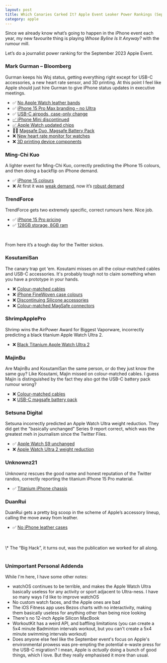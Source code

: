 ```yaml
---
layout: post
title: Which Canaries Carked It? Apple Event Leaker Power Rankings (September 2023)
category: apple
---
```


Since we already know what’s going to happen in the iPhone event each year, my new favourite thing is playing *Whose Byline Is It Anyway?* with the rumour mill. 

Let’s do a journalist power ranking for the September 2023 Apple Event.

### Mark Gurman – Bloomberg
Gurman keeps his Woj status, getting everything right except for USB-C accessories, a new heart rate sensor, and 3D printing. At this point I feel like Apple should just hire Gurman to give iPhone status updates in executive meetings.

* ✅ [No Apple Watch leather bands](https://twitter.com/markgurman/status/1698896989302501479?s=20)
* ✅ [iPhone 15 Pro Max branding – no Ultra](https://www.macrumors.com/2023/09/08/no-iphone-15-ultra-says-gurman/)
* ✅ [USB-C airpods, case-only change](https://www.macrumors.com/2023/09/03/usb-c-airpods-pro-no-other-hardware-changes/)
* [✅ iPhone Mini discontinued](https://www.macrumors.com/2023/09/10/iphone-mini-might-be-discontinued-this-week/)
* [✅ Apple Watch updated chips](https://www.macrumors.com/2023/05/08/apple-watch-series-9-updated-chip/)
* 🤷‍♂️ [Magsafe Duo, Magsafe Battery Pack](https://www.macrumors.com/2023/09/09/multiple-usb-c-apple-accessories-planned/)
* ❌ [New heart rate monitor for watches](https://www.macrumors.com/2023/09/08/series-9-and-ultra-2-to-feature-sensors-and-more/)
* ❌ [3D printing device components](https://www.macrumors.com/2023/08/30/apple-3d-printing-device-components/)


### Ming-Chi Kuo
A lighter event for Ming-Chi Kuo, correctly predicting the iPhone 15 colours, and then doing a backflip on iPhone demand.

* ✅ [iPhone 15 colours](https://medium.com/@mingchikuo/iphone-15-updates-iphone-15更新-c54881749f0)
* ❌ At first it was [weak demand](https://www.macrumors.com/2023/08/02/iphone-15-lower-demand-prediction/), now it’s [robust demand](https://www.macrumors.com/2023/09/17/kuo-iphone-15-pro-max-robust-demand/)


### TrendForce
TrendForce gets two extremely specific, correct rumours here. Nice job.

* ✅ [iPhone 15 Pro pricing](https://www.macrumors.com/2023/09/07/iphone-15-pro-will-still-start-at-999-trendforce/)
* ✅ [128GB storage, 8GB ram](https://www.macrumors.com/2023/09/07/iphone-15-pro-128gb-storage-8gb-ram-trendforce/)

<br/>

From here it’s a tough day for the Twitter sickos.

### KosutamiSan
The canary trap got ‘em. Kosutami misses on all the colour-matched cables and USB-C accessories. It's probably tough not to claim something when you have a prototype in your hands.

* ❌ [Colour-matched cables](https://twitter.com/KosutamiSan/status/1693554859004617077?s=20)
* ❌ [iPhone FineWoven case colours](https://twitter.com/KosutamiSan/status/1698153140527514029)
* ❌ [Discontinuing Silicone accessories](https://www.macrumors.com/2023/09/10/apple-planning-to-discontinue-silicone-accessories/)
* ❌ [Colour-matched MagSafe connectors](https://twitter.com/kosutamisan/status/1663497992559820800?s=61&t=pNmwlEfvFEhKVJ6jAlckDQ)

### ShrimpApplePro
Shrimp wins the AirPower Award for Biggest Vaporware, incorrectly predicting a black titanium Apple Watch Ultra 2.

* ❌ [Black Titanium Apple Watch Ultra 2](https://twitter.com/VNchocoTaco/status/1686388137633918976)

### MajinBu
Are MajinBu and KosutamiSan the same person, or do they just know the same guy? Like Kosutami, Majin missed on colour-matched cables. I guess Majin is distinguished by the fact they also got the USB-C battery pack rumour wrong?

* ❌ [Colour-matched cables](https://twitter.com/MajinBuOfficial/status/1692959662901989695?s=20)
* ❌ [USB-C magsafe battery pack](https://twitter.com/MajinBuOfficial/status/1700859263034298647)

### Setsuna Digital
Setsuna incorrectly predicted an Apple Watch Ultra weight reduction. They did get the "basically unchanged" Series 9 report correct, which was the greatest meh in journalism since the Twitter Files.

* ✅ [Apple Watch S9 unchanged](https://www.macrumors.com/2023/08/04/apple-watch-series-9-basically-unchanged/)
* ❌ [Apple Watch Ultra 2 weight reduction](https://www.macrumors.com/2023/07/24/apple-planning-to-reduce-apple-watch-ultra-weight/)


### Unknownz21
Unknownz rescues the good name and honest reputation of the Twitter randos, correctly reporting the titanium iPhone 15 Pro material.

* ✅ [Titanium iPhone chassis](https://twitter.com/URedditor/status/1635838525185695744)

### DuanRui
DuanRui gets a pretty big scoop in the scheme of Apple’s accessory lineup, calling the move away from leather.

* ✅ [No iPhone leather cases](https://twitter.com/duanrui1205/status/1692079099748212917)

<br />
<br />
\* The “Big Hack”, it turns out, was the publication we worked for all along.

<br />
<br />

### Unimportant Personal Addenda

While I'm here, I have some other notes:
* watchOS continues to be terrible, and makes the Apple Watch Ultra basically useless for any activity or sport adjacent to Ultra-ness. I have so many ways I'd like to improve watchOS
* No custom watch faces, and the Apple ones are bad
* The iOS Fitness app uses Bezos charts with no interactivity, making them basically useless for anything other than being nice looking
* There's no 12-inch Apple Silicon MacBook
* WorkoutKit has a weird API, and baffling limitations (you can create a 5x4 minute Badminton intervals workout, but you can't create a 5x4 minute swimming intervals workout)
* Does anyone else feel like the September event's focus on Apple's environmental prowess was pre-empting the potential e-waste press for the USB-C migration? I mean, Apple is *actually* doing a bunch of good things, which I love. But they really emphasised it more than usual.
